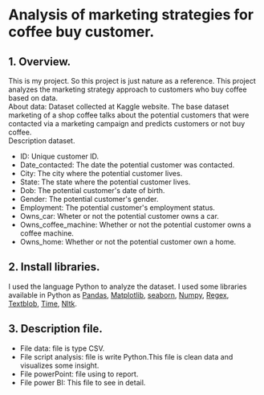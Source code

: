 # Analysis of marketing strategies for coffee buy customer.
## 1. Overview.<br/>
This is my project. So this project is just nature as a reference. This project analyzes the marketing strategy approach to customers who buy coffee based on data. <br/>
About data: Dataset collected at Kaggle website. The base dataset marketing of a shop coffee talks about the potential customers that were contacted via a marketing campaign and predicts customers or not buy coffee.<br/>
Description dataset.<br/>
* ID: Unique customer ID.<br/>
* Date_contacted: The date the potential customer was contacted.<br/>
* City: The city where the potential customer lives.<br/>
* State: The state where the potential customer lives.<br/>
* Dob: The potential customer's date of birth.<br/>
* Gender: The potential customer's gender.<br/>
* Employment: The potential customer's employment status.<br/>
* Owns_car: Wheter or not the potential customer owns a car.<br/>
* Owns_coffee_machine: Whether or not the potential customer owns a coffee machine.<br/>
* Owns_home: Whether or not the potential customer own a home.<br/>

## 2. Install libraries.
I used the language Python to analyze the dataset. I used some libraries available in Python as [Pandas](https://pandas.pydata.org/), [Matplotlib](https://matplotlib.org/), [seaborn](https://seaborn.pydata.org/), [Numpy](https://seaborn.pydata.org/), [Regex](https://www.tutorialspoint.com/python/python_reg_expressions.htm), [Textblob](https://pypi.org/project/textblob/0.9.0/), [Time](https://docs.python.org/3/library/time.html), [Nltk](https://www.nltk.org/).<br/>
## 3. Description file.
* File data: file is type CSV.<br/>
* File script analysis: file is write Python.This file is clean data and visualizes some insight.</br>
* File powerPoint: file using to report.</br>
* File power BI: This file to see in detail.<br/>
